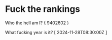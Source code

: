# Fuck the rankings

Who the hell am I?
{ 9402602 }

What fucking year is it?
[ 2024-11-28T08:30:00Z ]
